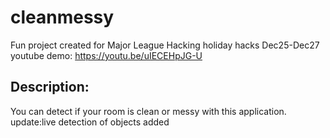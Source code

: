 # cleanmessy

Fun project created for Major League Hacking holiday hacks Dec25-Dec27
youtube demo: https://youtu.be/uIECEHpJG-U

## Description:

You can detect if your room is clean or messy with this application.
update:live detection of objects added
